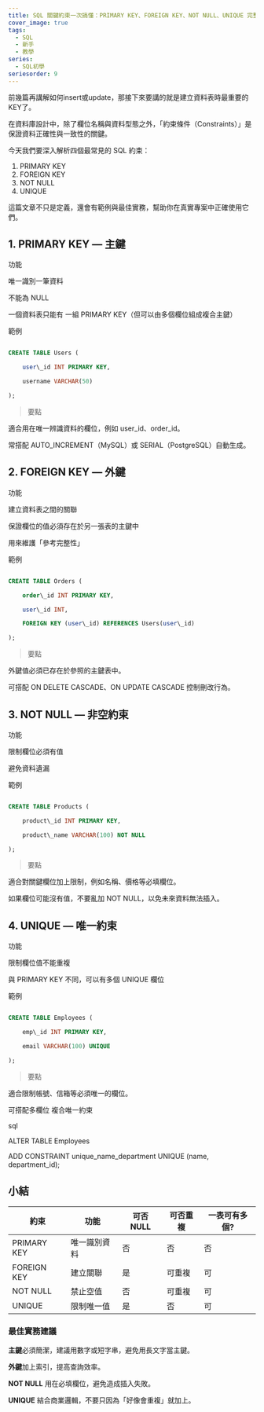 ```yaml
---
title: SQL 關鍵約束一次搞懂：PRIMARY KEY、FOREIGN KEY、NOT NULL、UNIQUE 完整解析
cover_image: true
tags:
  - SQL
  - 新手
  - 教學
series:
  - SQL初學
seriesorder: 9
---
```


前幾篇再講解如何insert或update，那接下來要講的就是建立資料表時最重要的KEY了。

在資料庫設計中，除了欄位名稱與資料型態之外，「約束條件（Constraints）」是保證資料正確性與一致性的關鍵。

今天我們要深入解析四個最常見的 SQL 約束：

1. PRIMARY KEY
2. FOREIGN KEY
3. NOT NULL
4. UNIQUE

這篇文章不只是定義，還會有範例與最佳實務，幫助你在真實專案中正確使用它們。

## 1. PRIMARY KEY — 主鍵

功能

唯一識別一筆資料

不能為 NULL

一個資料表只能有 一組 PRIMARY KEY（但可以由多個欄位組成複合主鍵）

範例

```sql

CREATE TABLE Users (

    user\_id INT PRIMARY KEY,

    username VARCHAR(50)

);
```
> 要點

適合用在唯一辨識資料的欄位，例如 user\_id、order\_id。

常搭配 AUTO\_INCREMENT（MySQL）或 SERIAL（PostgreSQL）自動生成。

## 2. FOREIGN KEY — 外鍵

功能

建立資料表之間的關聯

保證欄位的值必須存在於另一張表的主鍵中

用來維護「參考完整性」

範例

```sql

CREATE TABLE Orders (

    order\_id INT PRIMARY KEY,

    user\_id INT,

    FOREIGN KEY (user\_id) REFERENCES Users(user\_id)

);
```
> 要點

外鍵值必須已存在於參照的主鍵表中。

可搭配 ON DELETE CASCADE、ON UPDATE CASCADE 控制刪改行為。

## 3. NOT NULL — 非空約束

功能

限制欄位必須有值

避免資料遺漏

範例

```sql

CREATE TABLE Products (

    product\_id INT PRIMARY KEY,

    product\_name VARCHAR(100) NOT NULL

);
```
> 要點

適合對關鍵欄位加上限制，例如名稱、價格等必填欄位。

如果欄位可能沒有值，不要亂加 NOT NULL，以免未來資料無法插入。

## 4. UNIQUE — 唯一約束

功能

限制欄位值不能重複

與 PRIMARY KEY 不同，可以有多個 UNIQUE 欄位

範例

```sql

CREATE TABLE Employees (

    emp\_id INT PRIMARY KEY,

    email VARCHAR(100) UNIQUE

);
```
> 要點

適合限制帳號、信箱等必須唯一的欄位。

可搭配多欄位 複合唯一約束

sql

ALTER TABLE Employees

ADD CONSTRAINT unique\_name\_department UNIQUE (name, department\_id);

## 小結

| 約束          | 功能     | 可否 NULL | 可否重複 | 一表可有多個? |
| ----------- | ------ | ------- | ---- | ------- |
| PRIMARY KEY | 唯一識別資料 | 否       | 否    | 否       |
| FOREIGN KEY | 建立關聯   | 是       | 可重複  | 可       |
| NOT NULL    | 禁止空值   | 否       | 可重複  | 可       |
| UNIQUE      | 限制唯一值  | 是       | 否    | 可       |


### 最佳實務建議

**主鍵**必須簡潔，建議用數字或短字串，避免用長文字當主鍵。

**外鍵**加上索引，提高查詢效率。

**NOT NULL** 用在必填欄位，避免造成插入失敗。

**UNIQUE** 結合商業邏輯，不要只因為「好像會重複」就加上。
